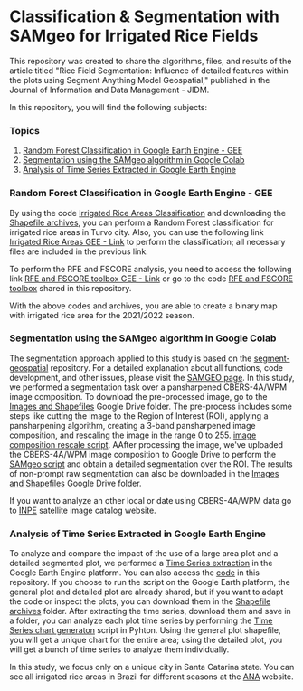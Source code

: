 # Classification & Segmentation with SAMgeo for Irrigated Rice Fields

This repository was created to share the algorithms, files, and results of the article titled "Rice Field Segmentation: Influence of detailed features within the plots using Segment Anything Model Geospatial," published in the Journal of Information and Data Management - JIDM.

In this repository, you will find the following subjects:

### Topics

1. [Random Forest Classification in Google Earth Engine - GEE](#random-forest-classification-in-google-earth-engine---gee)
2. [Segmentation using the SAMgeo algorithm in Google Colab](#segmentation-using-the-samgeo-algorithm-in-google-colab)
3. [Analysis of Time Series Extracted in Google Earth Engine](#analysis-of-time-series-extracted-in-google-earth-engine)

### Random Forest Classification in Google Earth Engine - GEE

By using the code [Irrigated Rice Areas Classification](RiceAreasClassification.js) and downloading the [Shapefile archives](Shapefiles), you can perform a Random Forest classification for irrigated rice areas in Turvo city. Also, you can use the following link [Irrigated Rice Areas GEE - Link](https://code.earthengine.google.com/2ce75e8e35d500b803a56bdedd2f83b5) to perform the classification; all necessary files are included in the previous link.

To perform the RFE and FSCORE analysis, you need to access the following link [RFE and FSCORE toolbox GEE - Link](https://code.earthengine.google.com/56e7af7a64fbdc0a364cee7b3ec3faa2) or go to the code [RFE and FSCORE toolbox](RFE_FSCORE_toolbox.js) shared in this repository.

With the above codes and archives, you are able to create a binary map with irrigated rice area for the 2021/2022 season.

### Segmentation using the SAMgeo algorithm in Google Colab

The segmentation approach applied to this study is based on the [segment-geospatial](https://github.com/opengeos/segment-geospatial) repository. For a detailed explanation about all functions, code development, and other issues, please visit the [SAMGEO page](https://samgeo.gishub.org/).
In this study, we performed a segmentation task over a pansharpened CBERS-4A/WPM image composition. To download the pre-processed image, go to the [Images and Shapefiles](https://drive.google.com/drive/folders/1tRkOSdJ8wUMZbmBNreSMaNqGLGaC_8BZ?usp=sharing) Google Drive folder. The pre-process includes some steps like cutting the image to the Region of Interest (ROI), applying a pansharpening algorithm, creating a 3-band pansharpened image composition, and rescaling the image in the range 0 to 255. [image composition rescale script](rescale_ImageCompositon.py).
AAfter processing the image, we've uploaded the CBERS-4A/WPM image composition to Google Drive to perform the [SAMgeo script](SAMgeo_script.py) and obtain a detailed segmentation over the ROI.
The results of non-prompt raw segmentation can also be downloaded in the [Images and Shapefiles](https://drive.google.com/drive/folders/1tRkOSdJ8wUMZbmBNreSMaNqGLGaC_8BZ?usp=sharing) Google Drive folder.

If you want to analyze an other local or date using CBERS-4A/WPM data go to [INPE](http://www.dgi.inpe.br/catalogo/explore) satellite image catalog website.

### Analysis of Time Series Extracted in Google Earth Engine

To analyze and compare the impact of the use of a large area plot and a detailed segmented plot, we performed a [Time Series extraction](https://code.earthengine.google.com/48bebc7a1e0254a66ea848a2d9ef127c) in the Google Earth Engine platform. You can also access the [code](TimeSeriesExtraction.js) in this repository. If you choose to run the script on the Google Earth platform, the general plot and detailed plot are already shared, but if you want to adapt the code or inspect the plots, you can download them in the [Shapefile archives](Shapefiles) folder.
After extracting the time series, download them and save in a folder, you can analyze each plot time series by performing the [Time Series chart generaton](TimeSeriesCharts.py) script in Pyhton. Using the general plot shapefile, you will get a unique chart for the entire area; using the detailed plot, you will get a bunch of time series to analyze them individually.

In this study, we focus only on a unique city in Santa Catarina state. You can see all irrigated rice areas in Brazil for different seasons at the [ANA](https://metadados.snirh.gov.br/geonetwork/srv/api/records/1ac9b37f-0745-44f9-a60b-6a2bd366bbe1) website.
